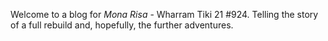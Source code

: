 ---
---

<div id="banner"></div>

Welcome to a blog for *Mona Risa* - Wharram Tiki 21 #924. Telling the story of a full rebuild and, hopefully, the further adventures.
